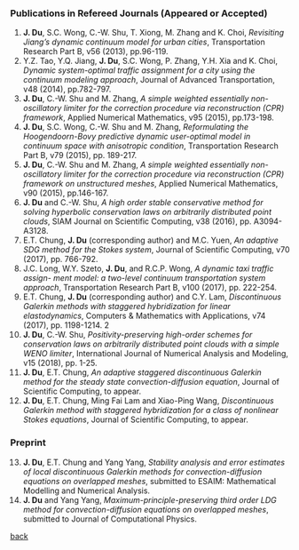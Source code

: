 
### Publications in Refereed Journals (Appeared or Accepted)

1. **J. Du**, S.C. Wong, C.-W. Shu, T. Xiong, M. Zhang and K. Choi, _Revisiting Jiang’s dynamic continuum model for urban cities_, Transportation Research Part B, v56 (2013), pp.96-119.
2. Y.Z. Tao, Y.Q. Jiang, **J. Du**, S.C. Wong, P. Zhang, Y.H. Xia and K. Choi, _Dynamic system-optimal traffic assignment for a city using the continuum modeling approach_, Journal of Advanced Transportation, v48 (2014), pp.782-797.
3. **J. Du**, C.-W. Shu and M. Zhang, _A simple weighted essentially non-oscillatory limiter for the correction procedure via reconstruction (CPR) framework_, Applied Numerical Mathematics, v95 (2015), pp.173-198.
4. **J. Du**, S.C. Wong, C.-W. Shu and M. Zhang, _Reformulating the Hoogendoorn-Bovy predictive dynamic user-optimal model in continuum space with anisotropic condition_, Transportation Research Part B, v79 (2015), pp. 189-217.
5. **J. Du**, C.-W. Shu and M. Zhang, _A simple weighted essentially non-oscillatory limiter for the correction procedure via reconstruction (CPR) framework on unstructured meshes_, Applied Numerical Mathematics, v90 (2015), pp.146-167.
6. **J. Du** and C.-W. Shu, _A high order stable conservative method for solving hyperbolic conservation laws on arbitrarily distributed point clouds_, SIAM Journal on Scientific Computing, v38 (2016), pp. A3094-A3128.
7. E.T. Chung, **J. Du** (corresponding author) and M.C. Yuen, _An adaptive SDG method for the Stokes system_, Journal of Scientific Computing, v70 (2017), pp. 766-792.
8. J.C. Long, W.Y. Szeto, **J. Du**, and R.C.P. Wong, _A dynamic taxi traffic assign- ment model: a two-level continuum transportation system approach_, Transportation Research Part B, v100 (2017), pp. 222-254.
9. E.T. Chung, **J. Du** (corresponding author) and C.Y. Lam, _Discontinuous Galerkin methods with staggered hybridization for linear elastodynamics_, Computers & Mathematics with Applications, v74 (2017), pp. 1198-1214.
2
10. **J. Du**, C.-W. Shu, _Positivity-preserving high-order schemes for conservation laws on arbitrarily distributed point clouds with a simple WENO limiter_, International Journal of Numerical Analysis and Modeling, v15 (2018), pp. 1-25.
11. **J. Du**, E.T. Chung, _An adaptive staggered discontinuous Galerkin method for the steady state convection-diffusion equation_, Journal of Scientific Computing, to appear.
12. **J. Du**, E.T. Chung, Ming Fai Lam and Xiao-Ping Wang, _Discontinuous Galerkin method with staggered hybridization for a class of nonlinear Stokes equations_, Journal of Scientific Computing, to appear.


### Preprint

13. **J. Du**, E.T. Chung and Yang Yang, _Stability analysis and error estimates of local discontinuous Galerkin methods for convection-diffusion equations on overlapped meshes_, submitted to ESAIM: Mathematical Modelling and Numerical Analysis.
14. **J. Du** and Yang Yang, _Maximum-principle-preserving third order LDG method for convection-diffusion equations on overlapped meshes_, submitted to Journal of Computational Physics.


[back](README.md)
